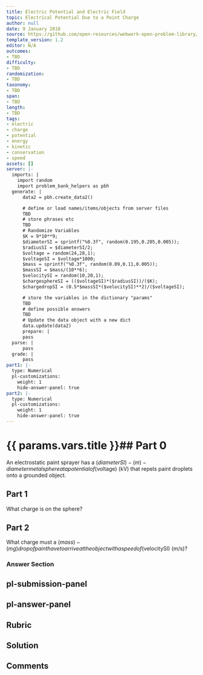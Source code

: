 ```yaml
---
title: Electric Potential and Electric Field
topic: Electrical Potential Due to a Point Charge
author: null
date: 9 January 2018
source: https://github.com/open-resources/webwork-open-problem-library/tree/master/Contrib/BrockPhysics/College_Physics_Urone/19.Electric_Potential_and_Electric_Field/19-03.Electrical_Potential_Due_to_a_Point_Charge/NU_U17_19_03_009.pg
template_version: 1.2
editor: N/A
outcomes:
- TBD
difficulty:
- TBD
randomization:
- TBD
taxonomy:
- TBD
span:
- TBD
length:
- TBD
tags:
- electric
- charge
- potential
- energy
- kinetic
- conservation
- speed
assets: []
server: |-
  imports: |
    import random
    import problem_bank_helpers as pbh
  generate: |
      data2 = pbh.create_data2()

      # define or load names/items/objects from server files
      TBD
      # store phrases etc
      TBD
      # Randomize Variables
      $K = 9*10**9;
      $diameterSI = sprintf("%0.3f", random(0.195,0.205,0.005));
      $radiusSI = $diameterSI/2;
      $voltage = random(24,28,1);
      $voltageSI = $voltage*1000;
      $mass = sprintf("%0.3f", random(0.09,0.11,0.005));
      $massSI = $mass/(10**6);
      $velocitySI = random(10,20,1);
      $chargesphereSI = (($voltageSI)*($radiusSI))/($K);
      $chargedropSI = (0.5*$massSI*($velocitySI)**2)/($voltageSI);

      # store the variables in the dictionary "params"
      TBD
      # define possible answers
      TBD
      # Update the data object with a new dict
      data.update(data2)
      prepare: |
      pass
  parse: |
      pass
  grade: |
      pass
part1: |-
  type: Numerical
  pl-customizations:
    weight: 1
    hide-answer-panel: true
part2: |-
  type: Numerical
  pl-customizations:
    weight: 1
    hide-answer-panel: true
---
```


# {{ params.vars.title }}## Part 0 
An electrostatic paint sprayer has a ($diameterSI)-(m)-diameter metal sphere at a potential of ($voltage) (kV) that repels paint droplets onto a grounded object. 
## Part 1 
What charge is on the sphere? 
## Part 2 
What charge must a ($mass)-(mg) drop of paint have to arrive at the object with a speed of ($velocitySI) (m/s)? 


### Answer Section 


## pl-submission-panel 


## pl-answer-panel 


## Rubric 


## Solution 


## Comments 


